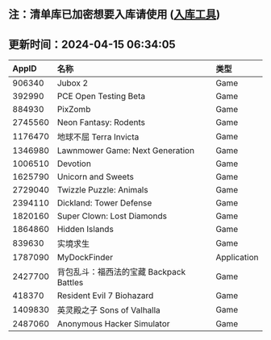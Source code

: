 ## 注：清单库已加密想要入库请使用 ([入库工具](https://github.com/BlankTMing/ManifestAutoUpdate/releases))

## 更新时间：2024-04-15 06:34:05
| AppID | 名称 | 类型  |
| :-------------------- | :----------------------------- | :----------- |
| 906340 | Jubox 2| Game |
| 392990 | PCE Open Testing Beta| Game |
| 884930 | PixZomb| Game |
| 2745560 | Neon Fantasy: Rodents| Game |
| 1176470 | 地球不屈 Terra Invicta| Game |
| 1346980 | Lawnmower Game: Next Generation| Game |
| 1006510 | Devotion| Game |
| 1625790 | Unicorn and Sweets| Game |
| 2729040 | Twizzle Puzzle: Animals| Game |
| 2394110 | Dickland: Tower Defense| Game |
| 1820160 | Super Clown: Lost Diamonds| Game |
| 1864860 | Hidden Islands| Game |
| 839630 | 实境求生| Game |
| 1787090 | MyDockFinder| Application |
| 2427700 | 背包乱斗：福西法的宝藏 Backpack Battles| Game |
| 418370 | Resident Evil 7 Biohazard| Game |
| 1409830 | 英灵殿之子 Sons of Valhalla| Game |
| 2487060 | Anonymous Hacker Simulator| Game |
